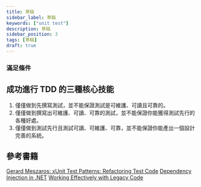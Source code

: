 ```yaml
---
title: 草稿
sidebar_label: 草稿
keywords: ["unit test"]
description: 草稿
sidebar_position: 3
tags: [草稿]
draft: true
---
```


### 滿足條件

## 成功進行 TDD 的三種核心技能
1. 僅僅做到先撰寫測試，並不能保證測試是可維護、可讀且可靠的。
2. 僅僅做到撰寫出可維護、可讀、可靠的測試，並不能保證你能獲得測試先行的各種好處。
3. 僅僅做到測試先行且測試可讀、可維護、可靠，並不能保證你能產出一個設計完善的系統。

## 參考書籍

[Gerard Meszaros: xUnit Test Patterns: Refactoring Test Code](https://www.amazon.com/xUnit-Test-Patterns-Refactoring-Code/dp/0131495054)
[Dependency Injection in .NET](https://www.manning.com/books/dependency-injection-in-dot-net)
[Working Effectively with Legacy Code](https://www.tenlong.com.tw/products/9789864344000?list_name=srh)
